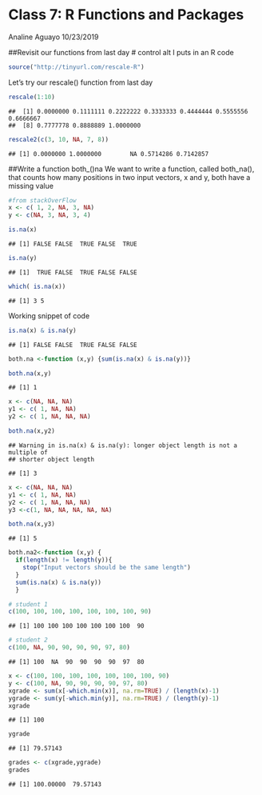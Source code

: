 Class 7: R Functions and Packages
================
Analine Aguayo
10/23/2019

\#\#Revisit our functions from last day \# control alt I puts in an R
code

``` r
source("http://tinyurl.com/rescale-R")
```

Let’s try our rescale() function from last
    day

``` r
rescale(1:10)
```

    ##  [1] 0.0000000 0.1111111 0.2222222 0.3333333 0.4444444 0.5555556 0.6666667
    ##  [8] 0.7777778 0.8888889 1.0000000

``` r
rescale2(c(3, 10, NA, 7, 8))
```

    ## [1] 0.0000000 1.0000000        NA 0.5714286 0.7142857

\#\#Write a function both\_()na We want to write a function, called
both\_na(), that counts how many positions in two input vectors, x and
y, both have a missing value

``` r
#from stackOverFlow
x <- c( 1, 2, NA, 3, NA)
y <- c(NA, 3, NA, 3, 4)

is.na(x)
```

    ## [1] FALSE FALSE  TRUE FALSE  TRUE

``` r
is.na(y)
```

    ## [1]  TRUE FALSE  TRUE FALSE FALSE

``` r
which( is.na(x))
```

    ## [1] 3 5

Working snippet of code

``` r
is.na(x) & is.na(y)
```

    ## [1] FALSE FALSE  TRUE FALSE FALSE

``` r
both.na <-function (x,y) {sum(is.na(x) & is.na(y))}
```

``` r
both.na(x,y)
```

    ## [1] 1

``` r
x <- c(NA, NA, NA)
y1 <- c( 1, NA, NA)
y2 <- c( 1, NA, NA, NA)

both.na(x,y2)
```

    ## Warning in is.na(x) & is.na(y): longer object length is not a multiple of
    ## shorter object length

    ## [1] 3

``` r
x <- c(NA, NA, NA)
y1 <- c( 1, NA, NA)
y2 <- c( 1, NA, NA, NA)
y3 <-c(1, NA, NA, NA, NA, NA)

both.na(x,y3)
```

    ## [1] 5

``` r
both.na2<-function (x,y) {
  if(length(x) != length(y)){
    stop("Input vectors should be the same length")
  }
  sum(is.na(x) & is.na(y))
  }
```

``` r
# student 1
c(100, 100, 100, 100, 100, 100, 100, 90)
```

    ## [1] 100 100 100 100 100 100 100  90

``` r
# student 2
c(100, NA, 90, 90, 90, 90, 97, 80)
```

    ## [1] 100  NA  90  90  90  90  97  80

``` r
x <- c(100, 100, 100, 100, 100, 100, 100, 90)
y <- c(100, NA, 90, 90, 90, 90, 97, 80)
xgrade <- sum(x[-which.min(x)], na.rm=TRUE) / (length(x)-1)
ygrade <- sum(y[-which.min(y)], na.rm=TRUE) / (length(y)-1)
xgrade
```

    ## [1] 100

``` r
ygrade
```

    ## [1] 79.57143

``` r
grades <- c(xgrade,ygrade)
grades
```

    ## [1] 100.00000  79.57143
